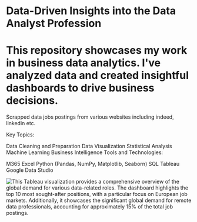 # Data-Driven Insights into the Data Analyst Profession

# This repository showcases my work in business data analytics. I've analyzed data and created insightful dashboards to drive business decisions.

Scrapped data jobs postings from various websites including indeed, linkedin etc.

Key Topics:

Data Cleaning and Preparation
Data Visualization
Statistical Analysis
Machine Learning
Business Intelligence
Tools and Technologies:

M365 Excel
Python (Pandas, NumPy, Matplotlib, Seaborn)
SQL
Tableau
Google Data Studio

![This Tableau visualization provides a comprehensive overview of the global demand for various data-related roles. The dashboard highlights the top 10 most sought-after positions, with a particular focus on European job markets. Additionally, it showcases the significant global demand for remote data professionals, accounting for approximately 15% of the total job postings.](](https://github.com/DanielSzustak/Daniel-Data-Portfolio/blob/main/images/Quantity%20of%20jobs%20data%20sector.png?raw=true))
